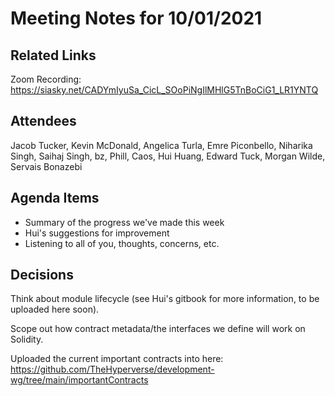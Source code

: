 # Meeting Notes for 10/01/2021

## Related Links

Zoom Recording: https://siasky.net/CADYmIyuSa_CicL_SOoPiNgIlMHlG5TnBoCiG1_LR1YNTQ

## Attendees

Jacob Tucker, Kevin McDonald, Angelica Turla, Emre Piconbello, Niharika Singh, Saihaj Singh, bz, Phill, Caos, Hui Huang, Edward Tuck, Morgan Wilde, Servais Bonazebi

## Agenda Items

- Summary of the progress we've made this week
- Hui's suggestions for improvement
- Listening to all of you, thoughts, concerns, etc.

## Decisions

Think about module lifecycle (see Hui's gitbook for more information, to be uploaded here soon).

Scope out how contract metadata/the interfaces we define will work on Solidity.

Uploaded the current important contracts into here: https://github.com/TheHyperverse/development-wg/tree/main/importantContracts

